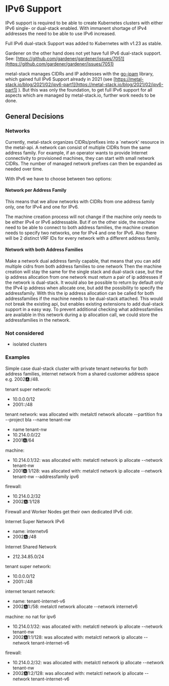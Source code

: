 # IPv6 Support

IPv6 support is required to be able to create Kubernetes clusters with either IPv6 single- or dual-stack enabled.
With immanent shortage of IPv4 addresses the need to be able to use IPv6 increased.

Full IPv6 dual-stack Support was added to Kubernetes with v1.23 as stable.

Gardener on the other hand does not yet have full IPv6 dual-stack support. See: [https://github.com/gardener/gardener/issues/7051](https://github.com/gardener/gardener/issues/7051)

metal-stack manages CIDRs and IP addresses with the [go-ipam](https://github.com/metal-stack/go-ipam) library, which gained full IPv6 Support already in 2021 (see [https://metal-stack.io/blog/2021/02/ipv6-part1](https://metal-stack.io/blog/2021/02/ipv6-part1) ).
But this was only the foundation, to get full IPv6 support for all aspects which are managed by metal-stack.io, further work needs to be done.

## General Decisions

### Networks

Currently, metal-stack organizes CIDRs/prefixes into a `network' resource in the metal-api. A network can consist of multiple CIDRs from the same address family. For example, if an operator wants to provide Internet connectivity to provisioned machines, they can start with small network CIDRs. The number of managed network prefixes can then be expanded as needed over time.

With IPv6 we have to choose between two options:

#### Network per Address Family

This means that we allow networks with CIDRs from one address family only, one for IPv4 and one for IPv6.

The machine creation process will not change if the machine only needs to be either IPv4 or IPv6 addressable.
But if on the other side, the machine need to be able to connect to both address families, the machine creation needs to specify two networks, one for IPv4 and one for IPv6.
Also there will be 2 distinct VRF IDs for every network with a different address family.

#### Network with both Address Families

Make a network dual address family capable, that means that you can add multiple cidrs from both address families to one network
Then the machine creation will stay the same for the single stack and dual-stack case, but the ip address allocation from one network must return a pair of ip addresses if the network is dual-stack.
It would also be possible to return by default only the IPv4 ip address when allocate one, but add the possibility to specify the addressfamily. With this the ip address allocation can be called for both addressfamilies if the machine needs to be dual-stack attached. This would not break the existing api, but enables existing extensions to add dual-stack support in a easy way.
To prevent additional checking what addressfamilies are available in this network during a ip allocation call, we could store the addressfamilies in the network.

### Not considered

- isolated clusters

### Examples

Simple case dual-stack cluster with private tenant networks for both address families, internet network from a shared customer address space e.g. 2002:a::/48.

tenant super network:

- 10.0.0.0/12
- 2001::/48

tenant network: was allocated with: metalctl network allocate --partition fra --project bla --name tenant-nw

- name tenant-nw
- 10.214.0.0/22
- 2001:a:/64

machine:

- 10.214.0.1/32: was allocated with: metalctl network ip allocate --network tenant-nw
- 2001:a::1/128: was allocated with: metalctl network ip allocate --network tenant-nw --addressfamily ipv6

firewall:

- 10.214.0.2/32
- 2002:a::1/128

Firewall and Worker Nodes get their own dedicated IPv6 cidr.

Internet Super Network IPv6

- name: internetv6
- 2002:a::/48

Internet Shared Network

- 212.34.85.0/24

tenant super network:

- 10.0.0.0/12
- 2001::/48

internet tenant network:

- name: tenant-internet-v6
- 2002:a:1:/58: metalctl network allocate --network internetv6

machine: no nat for ipv6

- 10.214.0.1/32: was allocated with: metalctl network ip allocate --network tenant-nw
- 2002:a:1:1/128: was allocated with: metalctl network ip allocate --network tenant-internet-v6

firewall:

- 10.214.0.2/32: was allocated with: metalctl network ip allocate --network tenant-nw
- 2002:a:1:2/128: was allocated with: metalctl network ip allocate --network tenant-internet-v6
